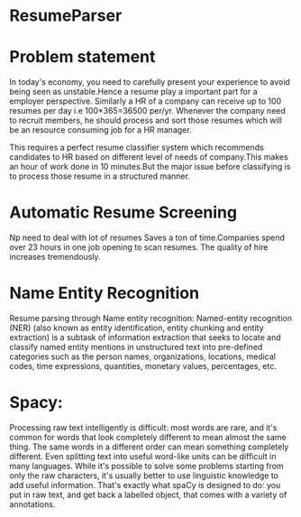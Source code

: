 # ResumeParser

# Problem statement
In today's economy, you need to carefully present your experience to avoid being seen as unstable.Hence a resume play a important part for a employer perspective. Similarly a HR of a company can receive up to 100 resumes per day i.e 100*365=36500 per/yr.
Whenever the company need to recruit members, he should process and sort those resumes which will be an resource consuming job for a HR manager.

This requires a perfect resume classifier system which recommends candidates to HR based on different level of needs of company.This makes an hour of work done in 10 minutes.But the major issue before classifying is to process those resume in a structured manner.

# Automatic Resume Screening
Np need to deal with lot of resumes
Saves a ton of time.Companies spend over 23 hours in one job opening to scan resumes.
The quality of hire increases tremendously.


# Name Entity Recognition
Resume parsing through Name entity recognition:
Named-entity recognition (NER) (also known as entity identification, entity chunking and entity extraction) is a subtask of information extraction that seeks to locate and classify named entity mentions in unstructured text into pre-defined categories such as the person names, organizations, locations, medical codes, time expressions, quantities, monetary values, percentages, etc.

# Spacy:
Processing raw text intelligently is difficult: most words are rare, and it's common for words that look completely different to mean almost the same thing. The same words in a different order can mean something completely different. Even splitting text into useful word-like units can be difficult in many languages. While it's possible to solve some problems starting from only the raw characters, it's usually better to use linguistic knowledge to add useful information. That's exactly what spaCy is designed to do: you put in raw text, and get back a labelled object, that comes with a variety of annotations.

